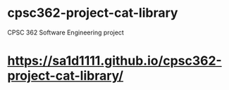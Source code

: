 # cpsc362-project-cat-library
CPSC 362 Software Engineering project

# https://sa1d1111.github.io/cpsc362-project-cat-library/
